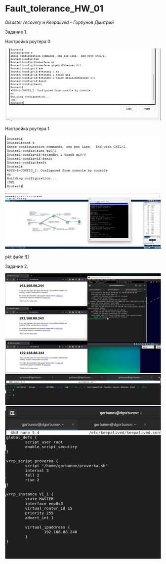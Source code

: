 # Fault_tolerance_HW_01
*Disaster recovery и Keepalived - Горбунов Дмитрий*

Задание 1.           

Настройка роутера 0

![](https://github.com/dAmp1r/Fault_tolerance_HW_01/blob/main/router%200.png)

Настройка роутера 1

![](https://github.com/dAmp1r/Fault_tolerance_HW_01/blob/main/router%201.png)

![](https://github.com/dAmp1r/Fault_tolerance_HW_01/blob/main/test.png)

pkt файл
![]

Задание 2.

![](https://github.com/dAmp1r/Fault_tolerance_HW_01/blob/main/zadanie_2.png)
![](https://github.com/dAmp1r/Fault_tolerance_HW_01/blob/main/zadanie_2-2.png)
![](https://github.com/dAmp1r/Fault_tolerance_HW_01/blob/main/zadanie_2-3.png)

